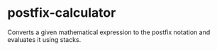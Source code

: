 # postfix-calculator
Converts a given mathematical expression to the postfix notation and evaluates it using stacks.
